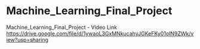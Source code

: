 # Machine_Learning_Final_Project


Machine_Learning_Final_Project - Video Link
https://drive.google.com/file/d/1ywaoL3GxMNkucahyJGKeFKy01olN9ZWk/view?usp=sharing
